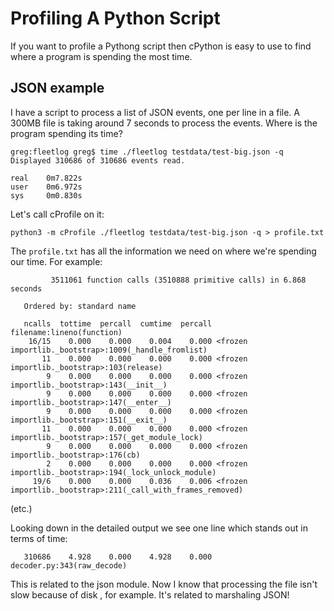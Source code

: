 # Profiling A Python Script

If you want to profile a Pythong script then cPython is easy to use to find where a program is spending the most time.

## JSON example

I have a script to process a list of JSON events, one per line in a file. A 300MB file is taking around 7 seconds to process the events. Where is the program spending its time?
```
greg:fleetlog greg$ time ./fleetlog testdata/test-big.json -q 
Displayed 310686 of 310686 events read.

real	0m7.822s
user	0m6.972s
sys	    0m0.830s
```

Let's call cProfile on it:
```
python3 -m cProfile ./fleetlog testdata/test-big.json -q > profile.txt
```

The `profile.txt` has all the information we need on where we're spending our time. For example:
```
         3511061 function calls (3510888 primitive calls) in 6.868 seconds

   Ordered by: standard name

   ncalls  tottime  percall  cumtime  percall filename:lineno(function)
    16/15    0.000    0.000    0.004    0.000 <frozen importlib._bootstrap>:1009(_handle_fromlist)
       11    0.000    0.000    0.000    0.000 <frozen importlib._bootstrap>:103(release)
        9    0.000    0.000    0.000    0.000 <frozen importlib._bootstrap>:143(__init__)
        9    0.000    0.000    0.000    0.000 <frozen importlib._bootstrap>:147(__enter__)
        9    0.000    0.000    0.000    0.000 <frozen importlib._bootstrap>:151(__exit__)
       11    0.000    0.000    0.000    0.000 <frozen importlib._bootstrap>:157(_get_module_lock)
        9    0.000    0.000    0.000    0.000 <frozen importlib._bootstrap>:176(cb)
        2    0.000    0.000    0.000    0.000 <frozen importlib._bootstrap>:194(_lock_unlock_module)
     19/6    0.000    0.000    0.036    0.006 <frozen importlib._bootstrap>:211(_call_with_frames_removed)
```
(etc.)

Looking down in the detailed output we see one line which stands out in terms of time:
```
   310686    4.928    0.000    4.928    0.000 decoder.py:343(raw_decode)
```

This is related to the json module. Now I know that processing the file isn't slow because of disk , for example. It's related to marshaling JSON!
